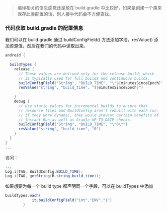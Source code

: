 >  编译相关的信息感觉还是放在 build.gradle 中比较好，如果是创建一个类来保存此类配置的话，别人接手代码会不方便查找。





### 代码获取 build.gradle 的配置信息

我们可以在 build.gradle 通过 buildConfigField() 方法添加字段，resValue() 添加资源值，然后在我们的代码中读取出来。

```groovy
android {
  ...
  buildTypes {
    release {
      // These values are defined only for the release build, which
      // is typically used for full builds and continuous builds.
      buildConfigField("String", "BUILD_TIME", "\"${minutesSinceEpoch}\"")
      resValue("string", "build_time", "${minutesSinceEpoch}")
      ...
    }
    debug {
      // Use static values for incremental builds to ensure that
      // resource files and BuildConfig aren't rebuilt with each run.
      // If they were dynamic, they would prevent certain benefits of
      // Instant Run as well as Gradle UP-TO-DATE checks.
      buildConfigField("String", "BUILD_TIME", "\"0\"")
      resValue("string", "build_time", "0")
    }
  }
}
...
```

访问：

```java
...
Log.i(TAG, BuildConfig.BUILD_TIME);
Log.i(TAG, getString(R.string.build_time));
```

如果想要为每一个 build type 都声明同一个字段，可以在 buildTypes 中添加

```groovy
buildTypes.each{
            it.buildConfigField("int","ENV","1")
        }
```









